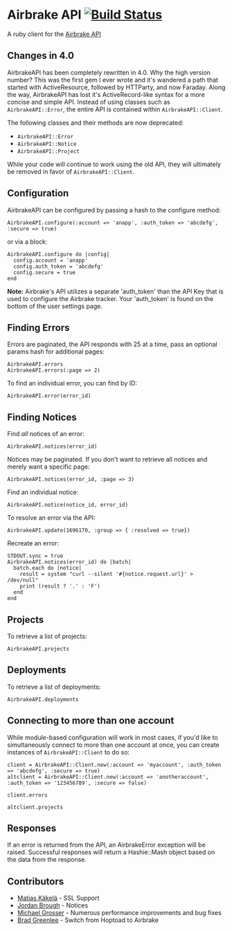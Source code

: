 # Airbrake API [![Build Status](https://secure.travis-ci.org/spagalloco/airbrake-api.png)](http://travis-ci.org/spagalloco/airbrake-api)

A ruby client for the [Airbrake API](http://help.airbrake.io/kb/api-2/api-overview)

## Changes in 4.0

AirbrakeAPI has been completely rewritten in 4.0.  Why the high version number?
This was the first gem I ever wrote and it's wandered a path that started with
ActiveResource, followed by HTTParty, and now Faraday.  Along the way, AirbrakeAPI
has lost it's ActiveRecord-like syntax for a more concise and simple API.  Instead
of using classes such as `AirbrakeAPI::Error`, the entire API is contained within
`AirbrakeAPI::Client`.

The following classes and their methods are now deprecated:

* `AirbrakeAPI::Error`
* `AirbrakeAPI::Notice`
* `AirbrakeAPI::Project`

While your code will continue to work using the old API, they will ultimately be removed in favor of `AirbrakeAPI::Client`.

## Configuration

AirbrakeAPI can be configured by passing a hash to the configure method:

    AirbrakeAPI.configure(:account => 'anapp', :auth_token => 'abcdefg', :secure => true)

or via a block:

    AirbrakeAPI.configure do |config|
      config.account = 'anapp'
      config.auth_token = 'abcdefg'
      config.secure = true
    end

**Note:**  Airbrake's API utilizes a separate 'auth_token' than the API Key that is used to configure the Airbrake tracker.  Your 'auth_token' is found on the bottom of the user settings page.

## Finding Errors

Errors are paginated, the API responds with 25 at a time, pass an optional params hash for additional pages:

    AirbrakeAPI.errors
    AirbrakeAPI.errors(:page => 2)

To find an individual error, you can find by ID:

    AirbrakeAPI.error(error_id)


## Finding Notices

Find *all* notices of an error:

    AirbrakeAPI.notices(error_id)

Notices may be paginated.  If you don't want to retrieve all notices and merely want a specific page:

    AirbrakeAPI.notices(error_id, :page => 3)

Find an individual notice:

    AirbrakeAPI.notice(notice_id, error_id)

To resolve an error via the API:

    AirbrakeAPI.update(1696170, :group => { :resolved => true})

Recreate an error:

    STDOUT.sync = true
    AirbrakeAPI.notices(error_id) do |batch|
      batch.each do |notice|
        result = system "curl --silent '#{notice.request.url}' > /dev/null"
        print (result ? '.' : 'F')
      end
    end

## Projects

To retrieve a list of projects:

    AirbrakeAPI.projects

## Deployments

To retrieve a list of deployments:

    AirbrakeAPI.deployments

## Connecting to more than one account

While module-based configuration will work in most cases, if you'd like to simultaneously connect to more than one account at once, you can create instances of `AirbrakeAPI::Client` to do so:

    client = AirbrakeAPI::Client.new(:account => 'myaccount', :auth_token => 'abcdefg', :secure => true)
    altclient = AirbrakeAPI::Client.new(:account => 'anotheraccount', :auth_token => '123456789', :secure => false)

    client.errors

    altclient.projects

## Responses

If an error is returned from the API, an AirbrakeError exception will be raised.  Successful responses will return a Hashie::Mash object based on the data from the response.

## Contributors

* [Matias Käkelä](https://github.com/massive) - SSL Support
* [Jordan Brough](https://github.com/jordan-brough) - Notices
* [Michael Grosser](https://github.com/grosser) - Numerous performance improvements and bug fixes
* [Brad Greenlee](https://github.com/bgreenlee) - Switch from Hoptoad to Airbrake
